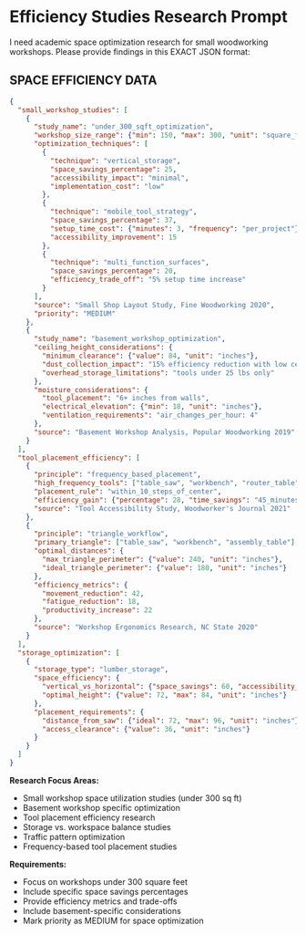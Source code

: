 # Efficiency Studies Research Prompt

I need academic space optimization research for small woodworking workshops. Please provide findings in this EXACT JSON format:

## SPACE EFFICIENCY DATA

```json
{
  "small_workshop_studies": [
    {
      "study_name": "under_300_sqft_optimization",
      "workshop_size_range": {"min": 150, "max": 300, "unit": "square_feet"},
      "optimization_techniques": [
        {
          "technique": "vertical_storage",
          "space_savings_percentage": 25,
          "accessibility_impact": "minimal",
          "implementation_cost": "low"
        },
        {
          "technique": "mobile_tool_strategy", 
          "space_savings_percentage": 37,
          "setup_time_cost": {"minutes": 3, "frequency": "per_project"},
          "accessibility_improvement": 15
        },
        {
          "technique": "multi_function_surfaces",
          "space_savings_percentage": 20,
          "efficiency_trade_off": "5% setup time increase"
        }
      ],
      "source": "Small Shop Layout Study, Fine Woodworking 2020",
      "priority": "MEDIUM"
    },
    {
      "study_name": "basement_workshop_optimization",
      "ceiling_height_considerations": {
        "minimum_clearance": {"value": 84, "unit": "inches"},
        "dust_collection_impact": "15% efficiency reduction with low ceilings",
        "overhead_storage_limitations": "tools under 25 lbs only"
      },
      "moisture_considerations": {
        "tool_placement": "6+ inches from walls",
        "electrical_elevation": {"min": 18, "unit": "inches"},
        "ventilation_requirements": "air_changes_per_hour: 4"
      },
      "source": "Basement Workshop Analysis, Popular Woodworking 2019"
    }
  ],
  "tool_placement_efficiency": [
    {
      "principle": "frequency_based_placement",
      "high_frequency_tools": ["table_saw", "workbench", "router_table"],
      "placement_rule": "within_10_steps_of_center",
      "efficiency_gain": {"percentage": 28, "time_savings": "45_minutes_per_project"},
      "source": "Tool Accessibility Study, Woodworker's Journal 2021"
    },
    {
      "principle": "triangle_workflow",
      "primary_triangle": ["table_saw", "workbench", "assembly_table"],
      "optimal_distances": {
        "max_triangle_perimeter": {"value": 240, "unit": "inches"},
        "ideal_triangle_perimeter": {"value": 180, "unit": "inches"}
      },
      "efficiency_metrics": {
        "movement_reduction": 42,
        "fatigue_reduction": 18,
        "productivity_increase": 22
      },
      "source": "Workshop Ergonomics Research, NC State 2020"
    }
  ],
  "storage_optimization": [
    {
      "storage_type": "lumber_storage",
      "space_efficiency": {
        "vertical_vs_horizontal": {"space_savings": 60, "accessibility_cost": 10},
        "optimal_height": {"value": 72, "max": 84, "unit": "inches"}
      },
      "placement_requirements": {
        "distance_from_saw": {"ideal": 72, "max": 96, "unit": "inches"},
        "access_clearance": {"value": 36, "unit": "inches"}
      }
    }
  ]
}
```

**Research Focus Areas:**
- Small workshop space utilization studies (under 300 sq ft)
- Basement workshop specific optimization
- Tool placement efficiency research
- Storage vs. workspace balance studies
- Traffic pattern optimization
- Frequency-based tool placement studies

**Requirements:**
- Focus on workshops under 300 square feet
- Include specific space savings percentages
- Provide efficiency metrics and trade-offs
- Include basement-specific considerations
- Mark priority as MEDIUM for space optimization